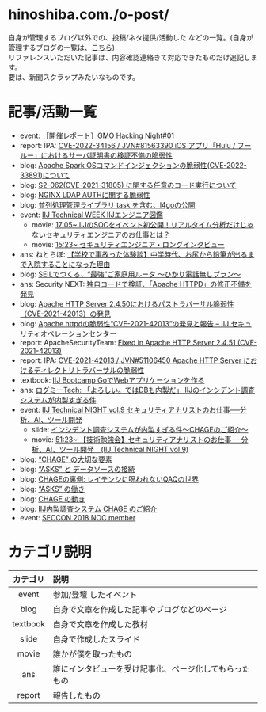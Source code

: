 hinoshiba.com./o-post/
===

自身が管理するブログ以外での、投稿/ネタ提供/活動した などの一覧。(自身が管理するブログの一覧は、[こちら](../post/))  
リファレンスいただいた記事は、内容確認連絡きて対応できたものだけ追記します。  
要は、新聞スクラップみたいなものです。  

# 記事/活動一覧

* event: [［開催レポート］GMO Hacking Night#01](https://developers.gmo.jp/23432/)
* report: IPA: [CVE-2022-34156 / JVN#81563390 iOS アプリ「Hulu / フールー」におけるサーバ証明書の検証不備の脆弱性](https://jvn.jp/jp/JVN81563390/index.html)
* blog: [Apache Spark OSコマンドインジェクションの脆弱性(CVE-2022-33891)について](https://gmo-cybersecurity.com/blog/apachespark_oscommandinjection_cve-2022-33891/)
* blog: [S2-062(CVE-2021-31805) に関する任意のコード実行について](https://gmo-cybersecurity.com/blog/s2-062_cve-2021-31805_rce/)
* blog: [NGINX LDAP AUTHに関する脆弱性](https://gmo-cybersecurity.com/blog/nginx_ldap_auth/)
* blog: [並列処理管理ライブラリ task を含む、l4goの公開](https://eng-blog.iij.ad.jp/archives/12696)
* event: [IIJ Technical WEEK IIJエンジニア図鑑](https://iij.connpass.com/event/234162/)
	* movie: [17:05~ IIJのSOCをイベント初公開！リアルタイム分析だけじゃないセキュリティエンジニアのお仕事とは？](https://www.youtube.com/watch?v=4558NhQK92g&t=1025s)
	* movie: [15:23~ セキュリティエンジニア・ロングインタビュー](https://www.youtube.com/watch?v=1hFI3LqLkTI&t=923s)
* ans: ねとらぼ: [【学校で事故った体験談】中学時代、お尻から鉛筆が出るまで入院することになった理由](https://nlab.itmedia.co.jp/nl/articles/2110/28/news168.html)
* blog: [SEILでつくる、“最強”ご家庭用ルータ ～ひかり電話無しプラン～](https://eng-blog.iij.ad.jp/archives/11253)
* ans: Security NEXT: [独自コードで検証、「Apache HTTPD」の修正不備を発見](https://www.security-next.com/130567)
* blog: [Apache HTTP Server 2.4.50におけるパストラバーサル脆弱性（CVE-2021-42013）の発見](https://wizsafe.iij.ad.jp/2021/10/1285/)
* blog: [Apache httpdの脆弱性“CVE-2021-42013”の発見と報告 – IIJ セキュリティオペレーションセンター](https://eng-blog.iij.ad.jp/archives/10987)
* report: ApacheSecurityTeam: [Fixed in Apache HTTP Server 2.4.51 (CVE-2021-42013) ](https://httpd.apache.org/security/vulnerabilities_24.html#2.4.51)
* report: IPA: [CVE-2021-42013 / JVN#51106450 Apache HTTP Server におけるディレクトリトラバーサルの脆弱性](https://jvn.jp/jp/JVN51106450/index.html)
* textbook: [IIJ Bootcamp GoでWebアプリケーションを作る](https://github.com/iij/bootcamp/tree/2021/src/server-app/go)
* ans: [ログミーTech: 「よろしい。ではDBも内製だ」 IIJのインシデント調査システムが内製すぎる件](https://logmi.jp/tech/articles/323954)
* event: [IIJ Technical NIGHT vol.9 セキュリティアナリストのお仕事──分析、AI、ツール開発](https://iij.connpass.com/event/184399/)
	* slide: [インシデント調査システムが内製すぎる件～CHAGEのご紹介～](https://www.slideshare.net/IIJ_PR/chage-238348964/1)
	* movie: [51:23~ 【技術勉強会】セキュリティアナリストのお仕事──分析、AI、ツール開発　(IIJ Technical NIGHT vol.9)](https://www.youtube.com/watch?v=lc-1cvtRgqQ&t=3083s)
* blog: [“CHAGE” の大切な要素](https://eng-blog.iij.ad.jp/archives/5357)
* blog: [“ASKS” と データソースの接続](https://eng-blog.iij.ad.jp/archives/5302)
* blog: [CHAGEの裏側: レイテンシに呪われないQAQの世界](https://eng-blog.iij.ad.jp/archives/5052)
* blog: [“ASKS” の働き](https://eng-blog.iij.ad.jp/archives/5038)
* blog: [CHAGE の動き](https://eng-blog.iij.ad.jp/archives/4022)
* blog: [IIJ内製調査システム CHAGE のご紹介](https://eng-blog.iij.ad.jp/archives/3841)
* event: [SECCON 2018 NOC member](https://2018.seccon.jp/seccon/executivecommittee.html)

# カテゴリ説明

|カテゴリ|説明|
|:---:|:---|
|event|参加/登壇 したイベント|
|blog|自身で文章を作成した記事やブログなどのページ|
|textbook|自身で文章を作成した教材|
|slide|自身で作成したスライド|
|movie|誰かが僕を取ったもの|
|ans|誰にインタビューを受け記事化、ページ化してもらったもの|
|report|報告したもの|

